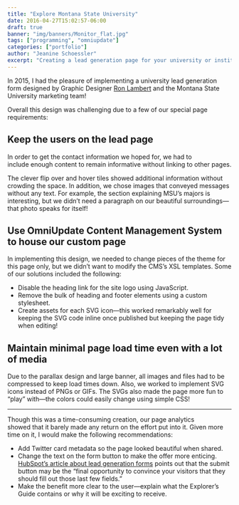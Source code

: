 ```yaml
---
title: "Explore Montana State University"
date: 2016-04-27T15:02:57-06:00
draft: true
banner: "img/banners/Monitor_flat.jpg"
tags: ["programming", "omniupdate"]
categories: ["portfolio"]
author: "Jeanine Schoessler"
excerpt: "Creating a lead generation page for your university or institution? Here are a few thoughts after implementing the “Explore” page for Montana State University."
---
```



In 2015, I had the pleasure of implementing a university lead generation form designed by Graphic Designer [Ron Lambert](http://www.ronlambert.net/2016/04/msu-undergraduate-admissions-landing-page/) and the Montana State University marketing team!

Overall this design was challenging due to a few of our special page requirements:

## Keep the users on the lead page

In order to get the contact information we hoped for, we had to include enough content to remain informative without linking to other pages.

The clever flip over and hover tiles showed additional information without crowding the space. In addition, we chose images that conveyed messages without any text. For example, the section explaining MSU’s majors is interesting, but we didn’t need a paragraph on our beautiful surroundings—that photo speaks for itself!

## Use OmniUpdate Content Management System to house our custom page

In implementing this design, we needed to change pieces of the theme for this page only, but we didn’t want to modify the CMS’s XSL templates. Some of our solutions included the following:

*   Disable the heading link for the site logo using JavaScript.
*   Remove the bulk of heading and footer elements using a custom stylesheet.
*   Create assets for each SVG icon—this worked remarkably well for keeping the SVG code inline once published but keeping the page tidy when editing!

## Maintain minimal page load time even with a lot of media

Due to the parallax design and large banner, all images and files had to be compressed to keep load times down. Also, we worked to implement SVG icons instead of PNGs or GIFs. The SVGs also made the page more fun to “play” with—the colors could easily change using simple CSS!

* * *

Though this was a time-consuming creation, our page analytics showed that it barely made any return on the effort put into it. Given more time on it, I would make the following recommendations:

*   Add Twitter card metadata so the page looked beautiful when shared.
*   Change the text on the form button to make the offer more enticing. [HubSpot’s article about lead generation forms](http://blog.hubspot.com/marketing/optimize-conversion-forms) points out that the submit button may be the “final opportunity to convince your visitors that they should fill out those last few fields.”
*   Make the benefit more clear to the user—explain what the Explorer’s Guide contains or why it will be exciting to receive. 
